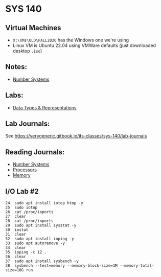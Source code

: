 # SYS 140

## Virtual Machines
- `X:\VMs\OLD\FALL2020` has the Windows one we're using
- Linux VM is Ubuntu 22.04 using VMWare defaults (just downloaded desktop `.iso`)

## Notes:
- [Number Systems](sys140/numbers.md)

## Labs:
- [Data Types & Representations](sys140/lab-datatypes.md)

## Lab Journals:
See https://verygeneric.gitbook.io/its-classes/sys-140/lab-journals

## Reading Journals:
- [Number Systems](sys140/reading-numbersystems.md)
- [Processors](sys140/reading-processors.md)
- [Memory](sys140/reading-memory.md)

## I/O Lab #2
```
24  sudo apt install iotop htop -y
25  sudo iotop
26  cat /proc/ioports
27  clear
28  cat /proc/ioports
29  sudo apt install sysstat -y
30  iostat
31  clear
32  sudo apt install ioping -y
33  sudo apt autoremove -y
34  clear
35  ioping -c 12 .
36  clear
37  sudo apt install sysbench -y
38  sysbench --test=memory --memory-block-size=1M --memory-total-size=10G run
```
